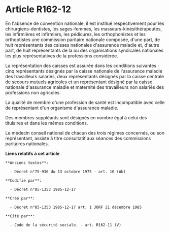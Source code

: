 # Article R162-12

En l'absence de convention nationale, il est institué respectivement pour les chirurgiens-dentistes, les sages-femmes, les
masseurs-kinésithérapeutes, les infirmières et infirmiers, les pédicures, les orthophonistes et les orthoptistes une
commission paritaire nationale composée, d'une part, de huit représentants des caisses nationales d'assurance maladie et,
d'autre part, de huit représentants de la ou des organisations syndicales nationales les plus représentatives de la
professions considérée. 

La représentation des caisses est assurée dans les conditions suivantes : cinq représentants désignés par la caisse nationale
de l'assurance maladie des travailleurs salariés, deux représentants désignés par la caisse centrale de secours mutuels
agricoles et un représentant désigné par la caisse nationale d'assurance maladie et maternité des travailleurs non salariés
des professions non agricoles. 

La qualité de membre d'une profession de santé est incompatible avec celle de représentant d'un organisme d'assurance
maladie. 

Des membres suppléants sont désignés en nombre égal à celui des titulaires et dans les mêmes conditions. 

Le médecin conseil national de chacun des trois régimes concernés, ou son représentant, assiste à titre consultatif aux
séances des commissions paritaires nationales.

**Liens relatifs à cet article**

	**Anciens textes**:

	  - Décret n°75-936 du 13 octobre 1975 - art. 10 (Ab)

	**Codifié par**:

	  - Décret n°85-1353 1985-12-17

	**Créé par**:

	  - Décret n°85-1353 1985-12-17 art. 1 JORF 21 décembre 1985

	**Cité par**:

	  - Code de la sécurité sociale. - art. R162-11 (V)
